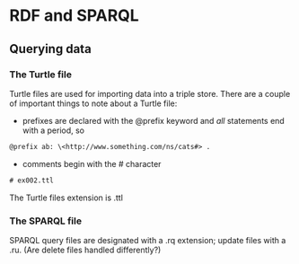 # RDF and SPARQL #

## Querying data

### The Turtle file

Turtle files are used for importing data into a triple store.  There are a couple of important things to note about a Turtle file:

* prefixes are declared with the @prefix keyword  and *all* statements end with a period, so

```txt
@prefix ab: \<http://www.something.com/ns/cats#> .
```

* comments begin with the \# character

```txt
# ex002.ttl
```

The Turtle files extension is .ttl

### The SPARQL file

SPARQL query files are designated with a .rq extension; update files with a .ru.  (Are delete files handled differently?)




